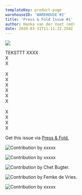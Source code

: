 ```yaml
---
templateKey: product-page
warehouseID: 'WAREHOUSE #2'
title: 'Press & Fold Issue #1'
author: Hanka van der Voet (ed)
date: 2020-03-31T11:11:22.258Z
---
```

![](/img/pf_mock_up-issue-luxury-0.jpg)

  TEKSTTT XXXX\
X\
X\
\
X\
X\
X\
X\
X\
X\
\
X\
X\
X\
X

Get this issue via [Press & Fold.](http://pressandfoldmagazine.com)

![Contribution by xxxxx](/img/pf_mock_up-issue-luxury-1a.jpg "Contribution by xxxxx")

![Contribution by xxxxx](/img/pf_mock_up-issue-luxury-11.jpg "Contribution by xxxxx")

![Contribution by Chet Bugter. ](/img/pf_mock_up-issue-luxury-13.jpg "Contribution by Chet Bugter. ")

![Contribution by Femke de Vries. ](/img/pf_mock_up-issue-luxury-18.jpg "Contribution by Femke de Vries. ")

![Contribution by xxxxx](/img/pf_mock_up-issue-luxury-10.jpg "Contribution by xxxxx")